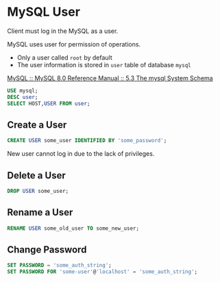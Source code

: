 # MySQL User

Client must log in the MySQL as a user.

MySQL uses user for permission of operations.

* Only a user called `root` by default
* The user information is stored in `user` table of database `mysql`

[MySQL :: MySQL 8.0 Reference Manual :: 5.3 The mysql System Schema](https://dev.mysql.com/doc/refman/8.0/en/system-schema.html)

```sql
USE mysql;
DESC user;
SELECT HOST,USER FROM user;
```

## Create a User

```sql
CREATE USER some_user IDENTIFIED BY 'some_password';
```

New user cannot log in due to the lack of privileges.

## Delete a User

```sql
DROP USER some_user;
```

## Rename a User

```sql
RENAME USER some_old_user TO some_new_user;
```

## Change Password

```sql
SET PASSWORD = 'some_auth_string';
SET PASSWORD FOR 'some-user'@'localhost' = 'some_auth_string';
```